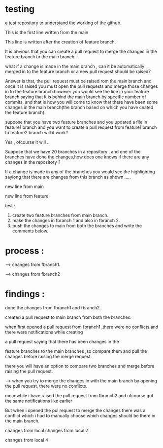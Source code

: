 # testing
a test repository to understand the working of the github

This is the first line written from the main

This line is written after the creation of feature branch.

It is obvious that you can create a pull request to merge the changes in the feature branch  to the main branch.

what if a change is made in the main branch , can it be automatically merged in to the feature branch
or a new pull request should be raised?

Answer is that, the pull request must be raised rom the main branch and once it is raised you must open the pull requests and merge those 
changes in to the feature branch.however you would see the line in your feature branch saying that it is behind the main branch by 
specific number of commits, and that is how you will come to know that there have been some changes in the main branch(the branch based on which
you have ceated the feature branch).

suppose that you have two feature branches and you updated a file in feature1 branch and you want to create a pull request from feature1 branch to feature2 branch will it work?

Yes , ofcourse it will ..

Suppose that we have 20 branches in a repository , and one of the branches have done the changes,how does one knows if there are any changes in the repository ?

If a change is made in any of the branches you would see the highlighting sayiong that there are changes from this branch as shown .....

new line from main

new line from feature


test :

1. create two feature branches from main branch.
2. make the changes in fbranch 1 and also in fbranch 2.
3. push the changes to main from both the branches and write the comments below.



# process :
--> changes from fbranch1.

--> changes from fbranch2



# findings :

done the changes from fbranch1 and fbranch2.

created a pull request to main branch from both the branches.

when first opened a pull request from fbranch1 ,there were no conflicts and there were notifications while creating

a pull request saying that there has been changes in the 

feature branches to the main branches ,so compare them and pull the changes before raising the merge request.

there you will have an option to compare two branches and merge before raising the pull request.

--> when you try to merge the changes in with the main branch by opening the pull request, there were no conflicts.

meanwhile i have raised the pull request from fbranch2 and ofcourse got the same notifications like earlier

But when i opened the pul request to merge the changes there was a conflict which i had to manually choose which changes should be there in the main branch.

changes from local
changes from local 2

changes from local 4

